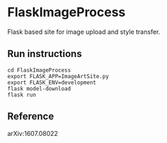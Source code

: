 # FlaskImageProcess
Flask based site for image upload and style transfer.

## Run instructions
```
cd FlaskImageProcess
export FLASK_APP=ImageArtSite.py
export FLASK_ENV=development
flask model-download
flask run
```
## Reference
arXiv:1607.08022
